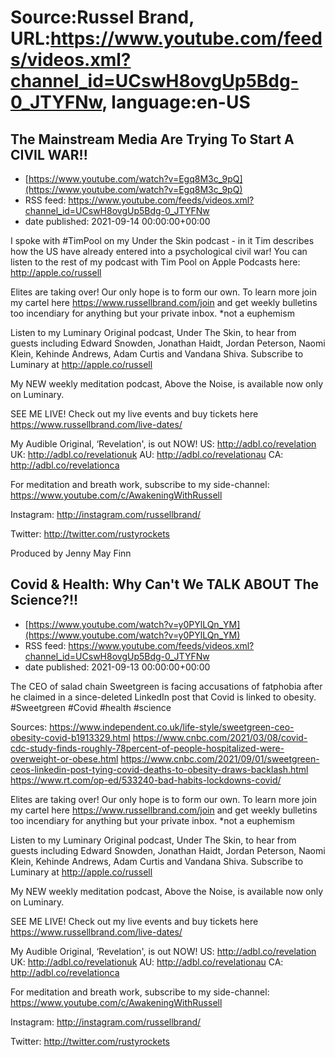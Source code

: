 # Source:Russel Brand, URL:https://www.youtube.com/feeds/videos.xml?channel_id=UCswH8ovgUp5Bdg-0_JTYFNw, language:en-US

## The Mainstream Media Are Trying To Start A CIVIL WAR!!
 - [https://www.youtube.com/watch?v=Egq8M3c_9pQ](https://www.youtube.com/watch?v=Egq8M3c_9pQ)
 - RSS feed: https://www.youtube.com/feeds/videos.xml?channel_id=UCswH8ovgUp5Bdg-0_JTYFNw
 - date published: 2021-09-14 00:00:00+00:00

I spoke with #TimPool on my Under the Skin podcast - in it Tim describes how the US have already entered into a psychological civil war! You can listen to the rest of my podcast with Tim Pool on Apple Podcasts here:  http://apple.co/russell 

Elites are taking over! Our only hope is to form our own. To learn more join my cartel here https://www.russellbrand.com/join and get weekly bulletins too incendiary for anything but your private inbox.
*not a euphemism

Listen to my Luminary Original podcast, Under The Skin, to hear from guests including Edward Snowden, Jonathan Haidt, Jordan Peterson, Naomi Klein, Kehinde Andrews, Adam Curtis and Vandana Shiva.
Subscribe to Luminary at http://apple.co/russell 

My NEW weekly meditation podcast, Above the Noise, is available now only on Luminary.

SEE ME LIVE! Check out my live events and buy tickets here https://www.russellbrand.com/live-dates/ 

My Audible Original, ‘Revelation', is out NOW!
US: http://adbl.co/revelation
UK: http://adbl.co/revelationuk
AU: http://adbl.co/revelationau
CA: http://adbl.co/revelationca

For meditation and breath work, subscribe to my side-channel: 
https://www.youtube.com/c/AwakeningWithRussell

Instagram: 
http://instagram.com/russellbrand/

Twitter: 
http://twitter.com/rustyrockets

Produced by Jenny May Finn

## Covid & Health: Why Can't We TALK ABOUT The Science?!!
 - [https://www.youtube.com/watch?v=y0PYlLQn_YM](https://www.youtube.com/watch?v=y0PYlLQn_YM)
 - RSS feed: https://www.youtube.com/feeds/videos.xml?channel_id=UCswH8ovgUp5Bdg-0_JTYFNw
 - date published: 2021-09-13 00:00:00+00:00

The CEO of salad chain Sweetgreen is facing accusations of fatphobia after he claimed in a since-deleted LinkedIn post that Covid is linked to obesity. 
#Sweetgreen #Covid #health #science

Sources: 
https://www.independent.co.uk/life-style/sweetgreen-ceo-obesity-covid-b1913329.html
https://www.cnbc.com/2021/03/08/covid-cdc-study-finds-roughly-78percent-of-people-hospitalized-were-overweight-or-obese.html
https://www.cnbc.com/2021/09/01/sweetgreen-ceos-linkedin-post-tying-covid-deaths-to-obesity-draws-backlash.html
https://www.rt.com/op-ed/533240-bad-habits-lockdowns-covid/

Elites are taking over! Our only hope is to form our own. To learn more join my cartel here https://www.russellbrand.com/join and get weekly bulletins too incendiary for anything but your private inbox.
*not a euphemism

Listen to my Luminary Original podcast, Under The Skin, to hear from guests including Edward Snowden, Jonathan Haidt, Jordan Peterson, Naomi Klein, Kehinde Andrews, Adam Curtis and Vandana Shiva.
Subscribe to Luminary at http://apple.co/russell 

My NEW weekly meditation podcast, Above the Noise, is available now only on Luminary.

SEE ME LIVE! Check out my live events and buy tickets here https://www.russellbrand.com/live-dates/ 

My Audible Original, ‘Revelation', is out NOW!
US: http://adbl.co/revelation
UK: http://adbl.co/revelationuk
AU: http://adbl.co/revelationau
CA: http://adbl.co/revelationca

For meditation and breath work, subscribe to my side-channel: 
https://www.youtube.com/c/AwakeningWithRussell

Instagram: 
http://instagram.com/russellbrand/

Twitter: 
http://twitter.com/rustyrockets

